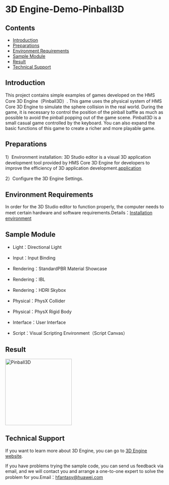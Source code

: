 # 3D Engine-Demo-Pinball3D

## Contents

 * [Introduction](#introduction)
 * [Preparations](#preparations)
 * [Environment Requirements](#environment-requirements)
 * [Sample Module](#sample-module)
 * [Result](#result)
 * [Technical Support](#technical-support)

## Introduction

This project contains simple examples of games developed on the HMS Core 3D Engine（Pinball3D）. This game uses the physical system of HMS Core 3D Engine to simulate the sphere collision in the real world. During the game, it is necessary to control the position of the pinball baffle as much as possible to avoid the pinball popping out of the game scene. Pinball3D is a small casual game controlled by the keyboard. You can also expand the basic functions of this game to create a richer and more playable game.

## Preparations

1）Environment installation: 3D Studio editor is a visual 3D application development tool provided by HMS Core 3D Engine for developers to improve the efficiency of 3D application development.[application](https://developer.huawei.com/consumer/cn/doc/development/graphics-Guides/service-application-0000001240920342)

2）Configure the 3D Engine Settings.

## Environment Requirements

In order for the 3D Studio editor to function properly, the computer needs to meet certain hardware and software requirements.Details：[Installation environment](https://developer.huawei.com/consumer/cn/doc/development/graphics-Guides/install-environment-0000001213664260)

## Sample Module

* Light：Directional Light

* Input：Input Binding

* Rendering：StandardPBR Material Showcase

* Rendering：IBL

* Rendering：HDRI Skybox

* Physical：PhysX Collider

* Physical：PhysX Rigid Body

* Interface：User Interface

* Script：Visual Scripting Environment（Script Canvas）

## Result
<img src="preview.png" width=210 title="Pinball3D" div align=center>

## Technical Support

If you want to learn more about 3D Engine, you can go to [3D Engine website](https://developer.huawei.com/consumer/cn/hms/3d-engine/).

If you have problems trying the sample code, you can send us feedback via email, and we will contact you and arrange a one-to-one expert to solve the problem for you.Email：hfantasy@huawei.com